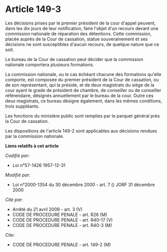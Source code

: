 # Article 149-3

Les décisions prises par le premier président de la cour d'appel peuvent, dans les dix jours de leur notification, faire
l'objet d'un recours devant une commission nationale de réparation des détentions. Cette commission, placée auprès de la Cour
de cassation, statue souverainement et ses décisions ne sont susceptibles d'aucun recours, de quelque nature que ce soit.

Le bureau de la Cour de cassation peut décider que la commission nationale comportera plusieurs formations.

La commission nationale, ou le cas échéant chacune des formations qu'elle comporte, est composée du premier président de la
Cour de cassation, ou de son représentant, qui la préside, et de deux magistrats du siège de la cour ayant le grade de
président de chambre, de conseiller ou de conseiller référendaire, désignés annuellement par le bureau de la cour. Outre ces
deux magistrats, ce bureau désigne également, dans les mêmes conditions, trois suppléants.

Les fonctions du ministère public sont remplies par le parquet général près la Cour de cassation.

Les dispositions de l'article 149-2 sont applicables aux décisions rendues par la commission nationale.

**Liens relatifs à cet article**

_Codifié par_:

  - Loi n°57-1426 1957-12-31

_Modifié par_:

  - Loi n°2000-1354 du 30 décembre 2000 - art. 7 () JORF 31 décembre 2000

_Cité par_:

  - Arrêté du 21 avril 2009 - art. 3 (V)
  - CODE DE PROCEDURE PENALE - art. R26 (M)
  - CODE DE PROCEDURE PENALE - art. R40-17 (V)
  - CODE DE PROCEDURE PENALE - art. R40-3 (M)

_Cite_:

  - CODE DE PROCEDURE PENALE - art. 149-2 (M)

